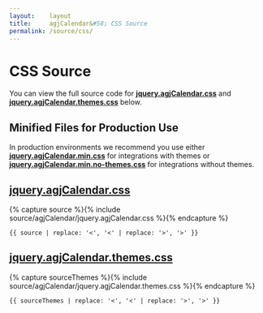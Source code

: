 ```yaml
---
layout:    layout
title:     agjCalendar&#58; CSS Source
permalink: /source/css/
---
```


# CSS Source

You can view the full source code for [**jquery.agjCalendar.css**](https://github.com/andrewgjohnson/agjCalendar/blob/master/source/agjCalendar/jquery.agjCalendar.css) and [**jquery.agjCalendar.themes.css**](https://github.com/andrewgjohnson/agjCalendar/blob/master/source/agjCalendar/jquery.agjCalendar.themes.css) below.

## Minified Files for Production Use

In production environments we recommend you use either [**jquery.agjCalendar.min.css**](https://github.com/andrewgjohnson/agjCalendar/blob/master/source/agjCalendar/jquery.agjCalendar.min.css) for integrations with themes or [**jquery.agjCalendar.min.no-themes.css**](https://github.com/andrewgjohnson/agjCalendar/blob/master/source/agjCalendar/jquery.agjCalendar.min.no-themes.css) for integrations without themes.

## [jquery.agjCalendar.css](https://github.com/andrewgjohnson/agjCalendar/blob/master/source/agjCalendar/jquery.agjCalendar.css)

{% capture source %}{% include source/agjCalendar/jquery.agjCalendar.css %}{% endcapture %}
<pre><code class="language-css">{{ source | replace: '<', '&lt;' | replace: '>', '&gt;' }}</code></pre>

## [jquery.agjCalendar.themes.css](https://github.com/andrewgjohnson/agjCalendar/blob/master/source/agjCalendar/jquery.agjCalendar.themes.css)

{% capture sourceThemes %}{% include source/agjCalendar/jquery.agjCalendar.themes.css %}{% endcapture %}
<pre><code class="language-css">{{ sourceThemes | replace: '<', '&lt;' | replace: '>', '&gt;' }}</code></pre>
